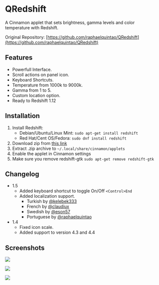 QRedshift
===
A Cinnamon applet that sets brightness, gamma levels and color temperature with Redshift.

Original Repository: [https://github.com/raphaelquintao/QRedshift](https://github.com/raphaelquintao/QRedshift)



## Features
* Powerfull Interface.
* Scroll actions on panel icon.
* Keyboard Shortcuts.
* Temperature from 1000k to 9000k.
* Gamma from 1 to 5.
* Custom location option.
* Ready to Redshift 1.12

## Installation
1. Install Redshift:
    - Debian/Ubuntu/Linux Mint: `sudo apt-get install redshift`
    - Red Hat/Cent OS/Fedora: `sudo dnf install redshift`
2. Download zip from [this link](https://cinnamon-spices.linuxmint.com/files/applets/qredshift@quintao.zip)
3. Extract .zip archive to `~/.local/share/cinnamon/applets`
4. Enable the applet in Cinnamon settings
5. Make sure you remove redshift-gtk `sudo apt-get remove redshift-gtk`

## Changelog
* 1.5
  - Added keyboard shortcut to toggle On/Off `<Control>End`
  - Added localization support.
    - Turkish by [@kelebek333](https://github.com/kelebek333 "@kelebek333 on Github")
    - French by [@claudiux](https://github.com/claudiux "@claudiux on Github")
    - Swedish by [@eson57](https://github.com/eson57 "@eson57 on Github")
    - Portuguese by [@raphaelquintao](https://github.com/raphaelquintao "@raphaelquintao on Github")
* 1.4
  - Fixed icon scale.
  - Added support to version 4.3 and 4.4

## Screenshots
![](https://raw.githubusercontent.com/raphaelquintao/QRedshift/master/screenshots/screenshot1.png)

![](https://raw.githubusercontent.com/raphaelquintao/QRedshift/master/screenshots/screenshot2.png)

![](https://raw.githubusercontent.com/raphaelquintao/QRedshift/master/screenshots/screenshot3.png)



